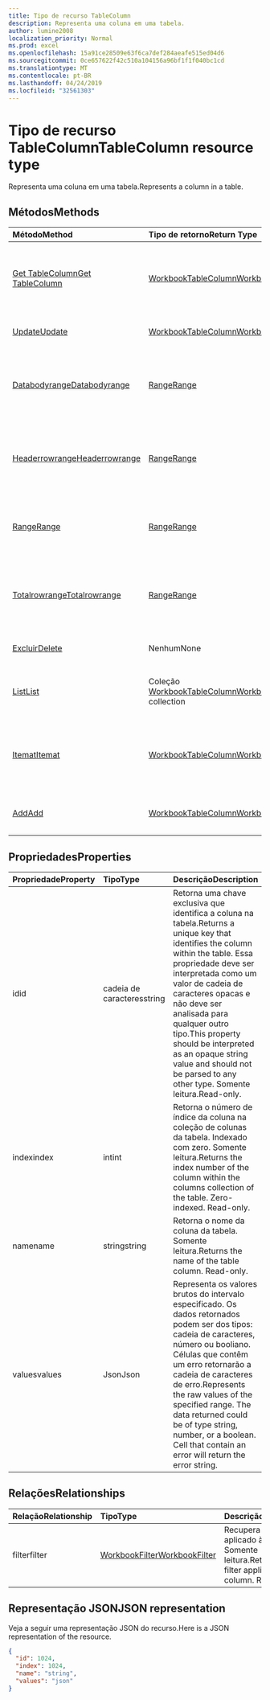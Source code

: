 ```yaml
---
title: Tipo de recurso TableColumn
description: Representa uma coluna em uma tabela.
author: lumine2008
localization_priority: Normal
ms.prod: excel
ms.openlocfilehash: 15a91ce28509e63f6ca7def284aeafe515ed04d6
ms.sourcegitcommit: 0ce657622f42c510a104156a96bf1f1f040bc1cd
ms.translationtype: MT
ms.contentlocale: pt-BR
ms.lasthandoff: 04/24/2019
ms.locfileid: "32561303"
---
```

# <a name="tablecolumn-resource-type"></a><span data-ttu-id="62eb0-103">Tipo de recurso TableColumn</span><span class="sxs-lookup"><span data-stu-id="62eb0-103">TableColumn resource type</span></span>

<span data-ttu-id="62eb0-104">Representa uma coluna em uma tabela.</span><span class="sxs-lookup"><span data-stu-id="62eb0-104">Represents a column in a table.</span></span>


## <a name="methods"></a><span data-ttu-id="62eb0-105">Métodos</span><span class="sxs-lookup"><span data-stu-id="62eb0-105">Methods</span></span>

| <span data-ttu-id="62eb0-106">Método</span><span class="sxs-lookup"><span data-stu-id="62eb0-106">Method</span></span>           | <span data-ttu-id="62eb0-107">Tipo de retorno</span><span class="sxs-lookup"><span data-stu-id="62eb0-107">Return Type</span></span>    |<span data-ttu-id="62eb0-108">Descrição</span><span class="sxs-lookup"><span data-stu-id="62eb0-108">Description</span></span>|
|:---------------|:--------|:----------|
|[<span data-ttu-id="62eb0-109">Get TableColumn</span><span class="sxs-lookup"><span data-stu-id="62eb0-109">Get TableColumn</span></span>](../api/tablecolumn-get.md) | [<span data-ttu-id="62eb0-110">WorkbookTableColumn</span><span class="sxs-lookup"><span data-stu-id="62eb0-110">WorkbookTableColumn</span></span>](tablecolumn.md) |<span data-ttu-id="62eb0-111">Leia as propriedades e os relacionamentos do objeto tableColumn.</span><span class="sxs-lookup"><span data-stu-id="62eb0-111">Read properties and relationships of tableColumn object.</span></span>|
|[<span data-ttu-id="62eb0-112">Update</span><span class="sxs-lookup"><span data-stu-id="62eb0-112">Update</span></span>](../api/tablecolumn-update.md) | [<span data-ttu-id="62eb0-113">WorkbookTableColumn</span><span class="sxs-lookup"><span data-stu-id="62eb0-113">WorkbookTableColumn</span></span>](tablecolumn.md) |<span data-ttu-id="62eb0-114">Atualize o objeto TableColumn.</span><span class="sxs-lookup"><span data-stu-id="62eb0-114">Update TableColumn object.</span></span> |
|[<span data-ttu-id="62eb0-115">Databodyrange</span><span class="sxs-lookup"><span data-stu-id="62eb0-115">Databodyrange</span></span>](../api/tablecolumn-databodyrange.md)|[<span data-ttu-id="62eb0-116">Range</span><span class="sxs-lookup"><span data-stu-id="62eb0-116">Range</span></span>](range.md)|<span data-ttu-id="62eb0-117">Obtém o objeto de intervalo associado ao corpo de dados da coluna.</span><span class="sxs-lookup"><span data-stu-id="62eb0-117">Gets the range object associated with the data body of the column.</span></span>|
|[<span data-ttu-id="62eb0-118">Headerrowrange</span><span class="sxs-lookup"><span data-stu-id="62eb0-118">Headerrowrange</span></span>](../api/tablecolumn-headerrowrange.md)|[<span data-ttu-id="62eb0-119">Range</span><span class="sxs-lookup"><span data-stu-id="62eb0-119">Range</span></span>](range.md)|<span data-ttu-id="62eb0-120">Obtém o objeto de intervalo associado à linha de cabeçalho da coluna.</span><span class="sxs-lookup"><span data-stu-id="62eb0-120">Gets the range object associated with the header row of the column.</span></span>|
|[<span data-ttu-id="62eb0-121">Range</span><span class="sxs-lookup"><span data-stu-id="62eb0-121">Range</span></span>](../api/tablecolumn-range.md)|[<span data-ttu-id="62eb0-122">Range</span><span class="sxs-lookup"><span data-stu-id="62eb0-122">Range</span></span>](range.md)|<span data-ttu-id="62eb0-123">Obtém o objeto de intervalo associado a toda a coluna.</span><span class="sxs-lookup"><span data-stu-id="62eb0-123">Gets the range object associated with the entire column.</span></span>|
|[<span data-ttu-id="62eb0-124">Totalrowrange</span><span class="sxs-lookup"><span data-stu-id="62eb0-124">Totalrowrange</span></span>](../api/tablecolumn-totalrowrange.md)|[<span data-ttu-id="62eb0-125">Range</span><span class="sxs-lookup"><span data-stu-id="62eb0-125">Range</span></span>](range.md)|<span data-ttu-id="62eb0-126">Obtém o objeto de intervalo associado à linha de totais da coluna.</span><span class="sxs-lookup"><span data-stu-id="62eb0-126">Gets the range object associated with the totals row of the column.</span></span>|
|[<span data-ttu-id="62eb0-127">Excluir</span><span class="sxs-lookup"><span data-stu-id="62eb0-127">Delete</span></span>](../api/tablecolumn-delete.md)|<span data-ttu-id="62eb0-128">Nenhum</span><span class="sxs-lookup"><span data-stu-id="62eb0-128">None</span></span>|<span data-ttu-id="62eb0-129">Exclui a coluna da tabela.</span><span class="sxs-lookup"><span data-stu-id="62eb0-129">Deletes the column from the table.</span></span>|
|[<span data-ttu-id="62eb0-130">List</span><span class="sxs-lookup"><span data-stu-id="62eb0-130">List</span></span>](../api/tablecolumn-list.md) | <span data-ttu-id="62eb0-131">Coleção [WorkbookTableColumn](tablecolumn.md)</span><span class="sxs-lookup"><span data-stu-id="62eb0-131">[WorkbookTableColumn](tablecolumn.md) collection</span></span> |<span data-ttu-id="62eb0-132">Obtenha uma coleção de objetos tableColumn.</span><span class="sxs-lookup"><span data-stu-id="62eb0-132">Get tableColumn object collection.</span></span> |
|[<span data-ttu-id="62eb0-133">Itemat</span><span class="sxs-lookup"><span data-stu-id="62eb0-133">Itemat</span></span>](../api/tablecolumncollection-itemat.md)|[<span data-ttu-id="62eb0-134">WorkbookTableColumn</span><span class="sxs-lookup"><span data-stu-id="62eb0-134">WorkbookTableColumn</span></span>](tablecolumn.md)|<span data-ttu-id="62eb0-135">Obtém uma coluna com base em sua posição na coleção.</span><span class="sxs-lookup"><span data-stu-id="62eb0-135">Gets a column based on its position in the collection.</span></span>|
|[<span data-ttu-id="62eb0-136">Add</span><span class="sxs-lookup"><span data-stu-id="62eb0-136">Add</span></span>](../api/tablecolumncollection-add.md)|[<span data-ttu-id="62eb0-137">WorkbookTableColumn</span><span class="sxs-lookup"><span data-stu-id="62eb0-137">WorkbookTableColumn</span></span>](tablecolumn.md)|<span data-ttu-id="62eb0-138">Adiciona uma nova coluna à tabela.</span><span class="sxs-lookup"><span data-stu-id="62eb0-138">Adds a new column to the table.</span></span>|

## <a name="properties"></a><span data-ttu-id="62eb0-139">Propriedades</span><span class="sxs-lookup"><span data-stu-id="62eb0-139">Properties</span></span>
| <span data-ttu-id="62eb0-140">Propriedade</span><span class="sxs-lookup"><span data-stu-id="62eb0-140">Property</span></span>     | <span data-ttu-id="62eb0-141">Tipo</span><span class="sxs-lookup"><span data-stu-id="62eb0-141">Type</span></span>   |<span data-ttu-id="62eb0-142">Descrição</span><span class="sxs-lookup"><span data-stu-id="62eb0-142">Description</span></span>|
|:---------------|:--------|:----------|
|<span data-ttu-id="62eb0-143">id</span><span class="sxs-lookup"><span data-stu-id="62eb0-143">id</span></span>|<span data-ttu-id="62eb0-144">cadeia de caracteres</span><span class="sxs-lookup"><span data-stu-id="62eb0-144">string</span></span>|<span data-ttu-id="62eb0-145">Retorna uma chave exclusiva que identifica a coluna na tabela.</span><span class="sxs-lookup"><span data-stu-id="62eb0-145">Returns a unique key that identifies the column within the table.</span></span> <span data-ttu-id="62eb0-146">Essa propriedade deve ser interpretada como um valor de cadeia de caracteres opacas e não deve ser analisada para qualquer outro tipo.</span><span class="sxs-lookup"><span data-stu-id="62eb0-146">This property should be interpreted as an opaque string value and should not be parsed to any other type.</span></span> <span data-ttu-id="62eb0-147">Somente leitura.</span><span class="sxs-lookup"><span data-stu-id="62eb0-147">Read-only.</span></span>|
|<span data-ttu-id="62eb0-148">index</span><span class="sxs-lookup"><span data-stu-id="62eb0-148">index</span></span>|<span data-ttu-id="62eb0-149">int</span><span class="sxs-lookup"><span data-stu-id="62eb0-149">int</span></span>|<span data-ttu-id="62eb0-p102">Retorna o número de índice da coluna na coleção de colunas da tabela. Indexado com zero. Somente leitura.</span><span class="sxs-lookup"><span data-stu-id="62eb0-p102">Returns the index number of the column within the columns collection of the table. Zero-indexed. Read-only.</span></span>|
|<span data-ttu-id="62eb0-153">name</span><span class="sxs-lookup"><span data-stu-id="62eb0-153">name</span></span>|<span data-ttu-id="62eb0-154">string</span><span class="sxs-lookup"><span data-stu-id="62eb0-154">string</span></span>|<span data-ttu-id="62eb0-p103">Retorna o nome da coluna da tabela. Somente leitura.</span><span class="sxs-lookup"><span data-stu-id="62eb0-p103">Returns the name of the table column. Read-only.</span></span>|
|<span data-ttu-id="62eb0-157">values</span><span class="sxs-lookup"><span data-stu-id="62eb0-157">values</span></span>|<span data-ttu-id="62eb0-158">Json</span><span class="sxs-lookup"><span data-stu-id="62eb0-158">Json</span></span>|<span data-ttu-id="62eb0-p104">Representa os valores brutos do intervalo especificado. Os dados retornados podem ser dos tipos: cadeia de caracteres, número ou booliano. Células que contêm um erro retornarão a cadeia de caracteres de erro.</span><span class="sxs-lookup"><span data-stu-id="62eb0-p104">Represents the raw values of the specified range. The data returned could be of type string, number, or a boolean. Cell that contain an error will return the error string.</span></span>|

## <a name="relationships"></a><span data-ttu-id="62eb0-162">Relações</span><span class="sxs-lookup"><span data-stu-id="62eb0-162">Relationships</span></span>
| <span data-ttu-id="62eb0-163">Relação</span><span class="sxs-lookup"><span data-stu-id="62eb0-163">Relationship</span></span> | <span data-ttu-id="62eb0-164">Tipo</span><span class="sxs-lookup"><span data-stu-id="62eb0-164">Type</span></span>   |<span data-ttu-id="62eb0-165">Descrição</span><span class="sxs-lookup"><span data-stu-id="62eb0-165">Description</span></span>|
|:---------------|:--------|:----------|
|<span data-ttu-id="62eb0-166">filter</span><span class="sxs-lookup"><span data-stu-id="62eb0-166">filter</span></span>|[<span data-ttu-id="62eb0-167">WorkbookFilter</span><span class="sxs-lookup"><span data-stu-id="62eb0-167">WorkbookFilter</span></span>](filter.md)|<span data-ttu-id="62eb0-p105">Recupera o filtro aplicado à coluna. Somente leitura.</span><span class="sxs-lookup"><span data-stu-id="62eb0-p105">Retrieve the filter applied to the column. Read-only.</span></span>|

## <a name="json-representation"></a><span data-ttu-id="62eb0-170">Representação JSON</span><span class="sxs-lookup"><span data-stu-id="62eb0-170">JSON representation</span></span>

<span data-ttu-id="62eb0-171">Veja a seguir uma representação JSON do recurso.</span><span class="sxs-lookup"><span data-stu-id="62eb0-171">Here is a JSON representation of the resource.</span></span>

<!--{
  "blockType": "resource",
  "optionalProperties": [],
  "keyProperty": "id",
  "baseType": "microsoft.graph.entity",
  "@odata.type": "microsoft.graph.workbookTableColumn"
}-->

```json
{
  "id": 1024,
  "index": 1024,
  "name": "string",
  "values": "json"
}

```

<!-- uuid: 8fcb5dbc-d5aa-4681-8e31-b001d5168d79
2015-10-25 14:57:30 UTC -->
<!-- {
  "type": "#page.annotation",
  "description": "TableColumn resource",
  "keywords": "",
  "section": "documentation",
  "tocPath": ""
}-->
